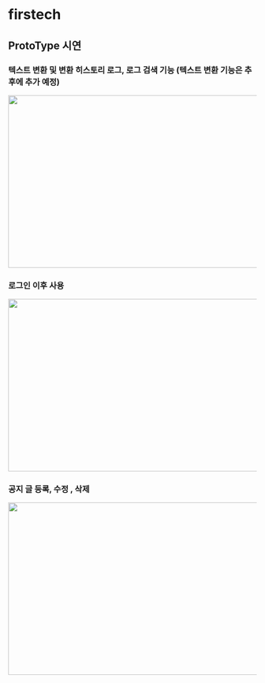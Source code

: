 # firstech

## ProtoType 시연

### 텍스트 변환 및 변환 히스토리 로그, 로그 검색 기능 (텍스트 변환 기능은 추후에 추가 예정)
<img src="https://github.com/KF-Project/TTT_front/assets/106540601/e64c7af7-9a76-472c-8206-3e2312b2a655" width="650" height="350">

### 로그인 이후 사용 
<img src="https://github.com/KF-Project/TTT_front/assets/106540601/c53b6677-cb88-48a0-ae6c-3ba21eb31dcb" width="650" height="350">

### 공지 글 등록, 수정 , 삭제
<img src="https://github.com/KF-Project/TTT_front/assets/106540601/eb500e1a-72b9-4b90-9386-e6bdd6fa9cc0" width="650" height="350">

